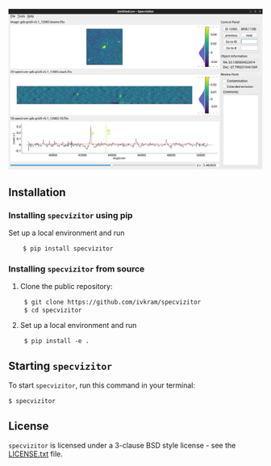 ![Specvizitor GUI](https://github.com/ivkram/specvizitor/blob/main/docs/screenshots/specvizitor_gui.png?raw=true "Specvizitor GUI")

## Installation

### Installing `specvizitor` using pip

Set up a local environment and run

        $ pip install specvizitor

### Installing `specvizitor` from source

1. Clone the public repository:

        $ git clone https://github.com/ivkram/specvizitor
        $ cd specvizitor

2. Set up a local environment and run

        $ pip install -e .

## Starting `specvizitor`
    
To start `specvizitor`, run this command in your terminal:    

    $ specvizitor

## License

`specvizitor` is licensed under a 3-clause BSD style license - see the [LICENSE.txt](https://github.com/ivkram/specvizitor/blob/main/LICENSE.txt) file.